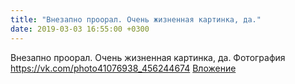 ```yaml
---
title: "Внезапно проорал. Очень жизненная картинка, да."
date: 2019-03-03 16:55:00 +0300
---
```


Внезапно проорал. Очень жизненная картинка, да.
Фотография
<a class="vk-attach" href="https://vk.com/photo41076938_456244674">https://vk.com/photo41076938_456244674</a>
<a class="vk-attach" href="https://vk.com/photo41076938_456244674">Вложение</a>

